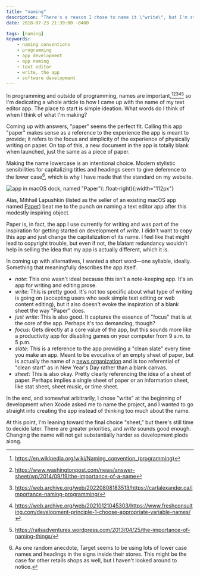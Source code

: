 ```yaml
---
title: "naming"
description: "There's a reason I chose to name it \"write\", but I'm still having second thoughts."
date: 2018-07-23 21:39:00 -0400

tags: [naming]
keywords:
    - naming conventions
    - programming
    - app development
    - app naming
    - text editor
    - write, the app
    - software development
---
```


In programming and outside of programming, names are important,[^1][^2][^3][^4][^5] so I'm dedicating a whole article to how I came up with the name of my text editor app. The place to start is simple ideation. What words do I think of when I think of what I'm making?

Coming up with answers, "paper" seems the perfect fit. Calling this app "paper" makes sense as a reference to the experience the app is meant to provide; it refers to the focus and simplicity of the experience of physically writing on paper. On top of this, a new document in the app is totally blank when launched, just the same as a piece of paper.

Making the name lowercase is an intentional choice. Modern stylistic sensibilities for capitalizing titles and headings seem to give deference to the lower case[^Target], which is why I have made that the standard on my website.

![app in macOS dock, named "Paper"][name taken]{:.float-right}{:width="112px"}

Alas, Mihhail Lapushkin (listed as the seller of an existing macOS app named [Paper]) beat me to the punch on naming a text editor app after this modestly inspiring object.

Paper is, in fact, the app I use currently for writing and was part of the inspiration for getting started on development of *write*. I didn't want to copy this app and just change the capitalization of its name. I feel like that might lead to copyright trouble, but even if not, the blatant redundancy wouldn't help in selling the idea that my app is actually different, which it is.

In coming up with alternatives, I wanted a short word—one syllable, ideally. Something that meaningfully describes the app itself.

- *note*: This one wasn't ideal because this isn't a note-keeping app. It's an app for writing and editing prose.
- *write*: This is pretty good. It's not too specific about what type of writing is going on (accepting users who seek simple text editing or web content editing), but it also doesn't evoke the inspiration of a blank sheet the way "Paper" does.
- *just write*: This is also good. It captures the essence of "focus" that is at the core of the app. Perhaps it's too demanding, though?
- *focus*: Gets directly at a core value of the app, but this sounds more like a productivity app for disabling games on your computer from 9 a.m. to 5 p.m.
- *slate*: This is a reference to the app providing a "clean slate" every time you make an app. Meant to be evocative of an empty sheet of paper, but is actually the name of a [news organization][Slate] and is too referential of "clean start" as in New Year's Day rather than a blank canvas.
- *sheet*: This is also okay. Pretty clearly referencing the idea of a sheet of paper. Perhaps implies a single sheet of paper or an information sheet, like stat sheet, sheet music, or time sheet.

In the end, and somewhat arbitrarily, I chose "write" at the beginning of development when Xcode asked me to name the project, and I wanted to go straight into creating the app instead of thinking too much about the name.

At this point, I'm leaning toward the final choice "sheet," but there's still time to decide later. There are greater priorities, and *write* sounds good enough. Changing the name will not get substantially harder as development plods along.


[name taken]: https://s3.amazonaws.com/carterpape-assets/paper-taken.png
[Paper]: https://www.papereditor.app
[Slate]: https://slate.com

[^1]: <https://en.wikipedia.org/wiki/Naming_convention_(programming)>
[^2]: <https://www.washingtonpost.com/news/answer-sheet/wp/2014/09/19/the-importance-of-a-name>
[^3]: <https://web.archive.org/web/20220808183513/https://carlalexander.ca/importance-naming-programming/>
[^4]: <https://web.archive.org/web/20210121045303/https://www.freshconsulting.com/development-principle-1-choose-appropriate-variable-names/>
[^5]: <https://railsadventures.wordpress.com/2013/04/25/the-importance-of-naming-things/>

[^Target]: As one random anecdote, Target seems to be using lots of lower case names and headings in the signs inside their stores. This might be the case for other retails shops as well, but I haven't looked around to notice.
